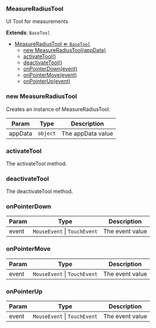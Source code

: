 <a name="MeasureRadiusTool"></a>

### MeasureRadiusTool 
UI Tool for measurements


**Extends**: <code>BaseTool</code>  

* [MeasureRadiusTool ⇐ <code>BaseTool</code>](#MeasureRadiusTool)
    * [new MeasureRadiusTool(appData)](#new-MeasureRadiusTool)
    * [activateTool()](#activateTool)
    * [deactivateTool()](#deactivateTool)
    * [onPointerDown(event)](#onPointerDown)
    * [onPointerMove(event)](#onPointerMove)
    * [onPointerUp(event)](#onPointerUp)

<a name="new_MeasureRadiusTool_new"></a>

### new MeasureRadiusTool
Creates an instance of MeasureRadiusTool.


| Param | Type | Description |
| --- | --- | --- |
| appData | <code>object</code> | The appData value |

<a name="MeasureRadiusTool+activateTool"></a>

### activateTool
The activateTool method.


<a name="MeasureRadiusTool+deactivateTool"></a>

### deactivateTool
The deactivateTool method.


<a name="MeasureRadiusTool+onPointerDown"></a>

### onPointerDown


| Param | Type | Description |
| --- | --- | --- |
| event | <code>MouseEvent</code> \| <code>TouchEvent</code> | The event value |

<a name="MeasureRadiusTool+onPointerMove"></a>

### onPointerMove


| Param | Type | Description |
| --- | --- | --- |
| event | <code>MouseEvent</code> \| <code>TouchEvent</code> | The event value |

<a name="MeasureRadiusTool+onPointerUp"></a>

### onPointerUp


| Param | Type | Description |
| --- | --- | --- |
| event | <code>MouseEvent</code> \| <code>TouchEvent</code> | The event value |

